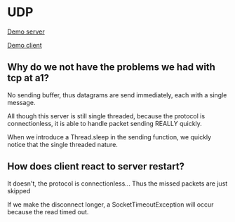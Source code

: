 # UDP

[Demo server](https://p.cygnus.cc.kuleuven.be/bbcswebdav/pid-19684544-dt-content-rid-105512795_2/xid-105512795_2)

[Demo client](https://p.cygnus.cc.kuleuven.be/bbcswebdav/pid-19684544-dt-content-rid-105512796_2/xid-105512796_2)

## Why do we not have the problems we had with tcp at a1?
No sending buffer, thus datagrams are send immediately, each with a single message.

All though this server is still single threaded, because the protocol is connectionless, it is able to handle packet sending REALLY quickly.

When we introduce a Thread.sleep in the sending function, we quickly notice that the single threaded nature.

## How does client react to server restart?
It doesn't, the protocol is connectionless... Thus the missed packets are just skipped

If we make the disconnect longer, a SocketTimeoutException will occur because the read timed out.
